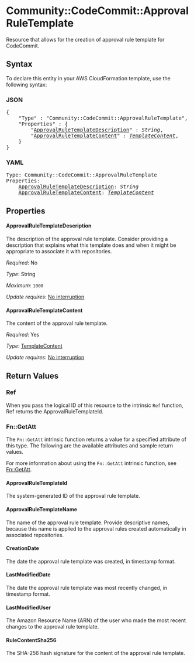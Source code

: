 # Community::CodeCommit::ApprovalRuleTemplate

Resource that allows for the creation of approval rule template for CodeCommit.

## Syntax

To declare this entity in your AWS CloudFormation template, use the following syntax:

### JSON

<pre>
{
    "Type" : "Community::CodeCommit::ApprovalRuleTemplate",
    "Properties" : {
        "<a href="#approvalruletemplatedescription" title="ApprovalRuleTemplateDescription">ApprovalRuleTemplateDescription</a>" : <i>String</i>,
        "<a href="#approvalruletemplatecontent" title="ApprovalRuleTemplateContent">ApprovalRuleTemplateContent</a>" : <i><a href="templatecontent.md">TemplateContent</a></i>,
    }
}
</pre>

### YAML

<pre>
Type: Community::CodeCommit::ApprovalRuleTemplate
Properties:
    <a href="#approvalruletemplatedescription" title="ApprovalRuleTemplateDescription">ApprovalRuleTemplateDescription</a>: <i>String</i>
    <a href="#approvalruletemplatecontent" title="ApprovalRuleTemplateContent">ApprovalRuleTemplateContent</a>: <i><a href="templatecontent.md">TemplateContent</a></i>
</pre>

## Properties

#### ApprovalRuleTemplateDescription

The description of the approval rule template. Consider providing a description that explains what this template does and when it might be appropriate to associate it with repositories.

_Required_: No

_Type_: String

_Maximum_: <code>1000</code>

_Update requires_: [No interruption](https://docs.aws.amazon.com/AWSCloudFormation/latest/UserGuide/using-cfn-updating-stacks-update-behaviors.html#update-no-interrupt)

#### ApprovalRuleTemplateContent

The content of the approval rule template.

_Required_: Yes

_Type_: <a href="templatecontent.md">TemplateContent</a>

_Update requires_: [No interruption](https://docs.aws.amazon.com/AWSCloudFormation/latest/UserGuide/using-cfn-updating-stacks-update-behaviors.html#update-no-interrupt)

## Return Values

### Ref

When you pass the logical ID of this resource to the intrinsic `Ref` function, Ref returns the ApprovalRuleTemplateId.

### Fn::GetAtt

The `Fn::GetAtt` intrinsic function returns a value for a specified attribute of this type. The following are the available attributes and sample return values.

For more information about using the `Fn::GetAtt` intrinsic function, see [Fn::GetAtt](https://docs.aws.amazon.com/AWSCloudFormation/latest/UserGuide/intrinsic-function-reference-getatt.html).

#### ApprovalRuleTemplateId

The system-generated ID of the approval rule template.

#### ApprovalRuleTemplateName

The name of the approval rule template. Provide descriptive names, because this name is applied to the approval rules created automatically in associated repositories.

#### CreationDate

The date the approval rule template was created, in timestamp format.

#### LastModifiedDate

The date the approval rule template was most recently changed, in timestamp format.

#### LastModifiedUser

The Amazon Resource Name (ARN) of the user who made the most recent changes to the approval rule template.

#### RuleContentSha256

The SHA-256 hash signature for the content of the approval rule template.

